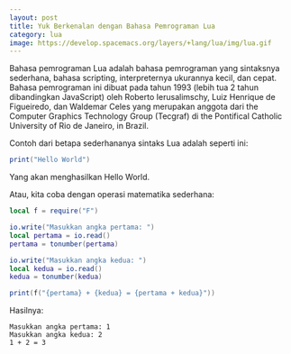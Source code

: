 ```yaml
---
layout: post
title: Yuk Berkenalan dengan Bahasa Pemrograman Lua
category: lua
image: https://develop.spacemacs.org/layers/+lang/lua/img/lua.gif
---
```


Bahasa pemrograman Lua adalah bahasa pemrograman yang sintaksnya sederhana, bahasa scripting, interpreternya ukurannya kecil, dan cepat. Bahasa pemrograman ini dibuat pada tahun 1993 (lebih tua 2 tahun dibandingkan JavaScript) oleh Roberto Ierusalimschy, Luiz Henrique de Figueiredo, dan Waldemar Celes yang merupakan anggota dari the Computer Graphics Technology Group (Tecgraf) di the Pontifical Catholic University of Rio de Janeiro, in Brazil.

Contoh dari betapa sederhananya sintaks Lua adalah seperti ini:

```lua
print("Hello World")
```

Yang akan menghasilkan Hello World.

Atau, kita coba dengan operasi matematika sederhana:

```lua
local f = require("F")

io.write("Masukkan angka pertama: ")
local pertama = io.read()
pertama = tonumber(pertama)

io.write("Masukkan angka kedua: ")
local kedua = io.read()
kedua = tonumber(kedua)

print(f("{pertama} + {kedua} = {pertama + kedua}"))
```

Hasilnya:

```
Masukkan angka pertama: 1
Masukkan angka kedua: 2
1 + 2 = 3
```